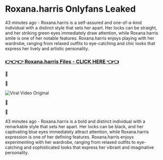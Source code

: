 # Roxana.harris Onlyfans Leaked

<p>43 minutes ago - Roxana.harris is a self-assured and one-of-a-kind individual with a distinct style that sets her apart. Her locks can be straight, and her striking green eyes immediately draw attention, while Roxana.harris smile is one of her notable features. Roxana.harris enjoys playing with her wardrobe, ranging from relaxed outfits to eye-catching and chic looks that express her lively and artistic personality.</p><p>
<h3><a href="https://fansleaks.com-getfree.pro/roxana-harris" rel="nofollow">👉👉👉 Roxana.harris Files - CLICK HERE 👈👈</a></h3>
<p>🔻</p>
<p>🔻</p> <p>
<a href="https://fansleaks.com-getfree.pro/roxana-harris" rel="nofollow"><img src="https://i.imgur.com/0ZbtXZ5.gif" alt="Viral Video Original" style="max-width: 100%; display: inline-block;" data-target="animated-image.originalImage"></a>
<p>🔻</p>
<p>🔻</p> <p>43 minutes ago - Roxana.harris is a bold and distinct individual with a remarkable style that sets her apart. Her locks can be black, and her captivating blue eyes immediately attract attention, while Roxana.harris expression is one of her defining features. Roxana.harris enjoys experimenting with her wardrobe, ranging from relaxed outfits to eye-catching and sophisticated looks that express her vibrant and imaginative personality.</p>